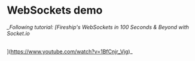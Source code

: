 # WebSockets demo

###### _Following tutorial: [Fireship's WebSockets in 100 Seconds & Beyond with Socket.io
](https://www.youtube.com/watch?v=1BfCnjr_Vjg)_

